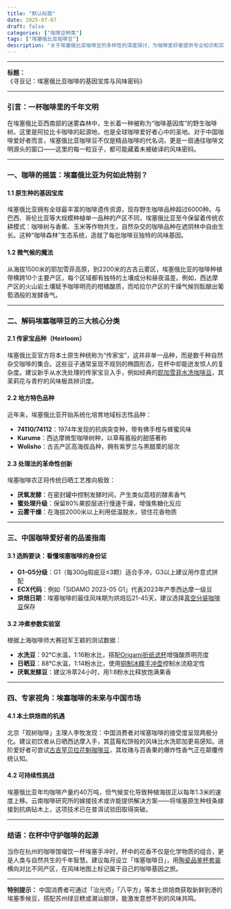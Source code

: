 ```yaml
---
title: "默认标题"
date: 2025-07-07
draft: false
categories: ["咖啡豆种类"]
tags: ["埃塞俄比亚咖啡豆"]
description: "关于埃塞俄比亚咖啡豆的多样性的深度探讨，为咖啡爱好者提供专业知识和实用指南。"
---
```


---
**标题：**  
《寻豆记：埃塞俄比亚咖啡的基因宝库与风味密码》

---

### 引言：一杯咖啡里的千年文明  
在埃塞俄比亚西南部的迷雾森林中，生长着一种被称为“咖啡基因库”的野生咖啡树。这里是阿拉比卡咖啡的起源地，也是全球咖啡爱好者心中的圣地。对于中国咖啡爱好者而言，埃塞俄比亚咖啡豆不仅是精品咖啡的代名词，更是一扇通往咖啡文明源头的窗口——这里的每一粒豆子，都可能藏着未被破译的风味密码。

---

### 一、咖啡的摇篮：埃塞俄比亚为何如此特别？

#### 1.1 原生种的基因宝库  
埃塞俄比亚拥有全球最丰富的咖啡遗传资源，现存野生咖啡品种超过6000种。与巴西、哥伦比亚等大规模种植单一品种的产区不同，埃塞俄比亚至今保留着传统农耕模式：咖啡树与香蕉、玉米等作物共生，自然杂交的咖啡品种在遮阴林中自由生长。这种“咖啡森林”生态系统，造就了每批咖啡豆独特的风味基因。

#### 1.2 微气候的魔法  
从海拔1500米的耶加雪菲高原，到2200米的古吉云雾区，埃塞俄比亚的咖啡种植带横跨10个主要产区，每个区域都有独特的土壤成分和昼夜温差。例如，西达摩产区的火山岩土壤赋予咖啡明亮的柑橘酸质，而哈拉尔产区的干燥气候则酝酿出葡萄酒般的发酵香气。

---

### 二、解码埃塞咖啡豆的三大核心分类

#### 2.1 传家宝品种（Heirloom）  
埃塞俄比亚官方将本土原生种统称为“传家宝”，这并非单一品种，而是数千种自然杂交咖啡的集合。这些豆子通常呈现不规则的椭圆形态，在杯中却能迸发惊人的复杂度。建议新手从水洗处理的传家宝豆入手，例如经典的[耶加雪菲水洗咖啡豆](https://www.amazon.com/s?k=%E8%80%B6%E5%8A%A0%E9%9B%AA%E8%8F%B2%E6%B0%B4%E6%B4%97%E5%92%96%E5%95%A1%E8%B1%86&tag=coffeeprism-20)，其茉莉花与青柠的风味极具辨识度。

#### 2.2 地方特色品种  
近年来，埃塞俄比亚开始系统化培育地域标志性品种：  
- **74110/74112**：1974年发现的抗病突变种，带有佛手柑与蜂蜜风味  
- **Kurume**：西达摩微型咖啡树种，以草莓酱般的甜感著称  
- **Wolisho**：古吉产区高海拔品种，拥有紫罗兰与黑醋栗的层次  

#### 2.3 处理法的革命性创新  
埃塞咖啡农正将传统日晒工艺推向极致：  
- **厌氧发酵**：在密封罐中控制发酵时间，产生类似荔枝的酵素香气  
- **蜜处理升级**：保留80%果胶层进行慢速干燥，增强焦糖化反应  
- **云雾干燥**：在海拔2000米以上利用低温脱水，锁住花香物质  

---

### 三、中国咖啡爱好者的品鉴指南

#### 3.1 选购要诀：看懂埃塞咖啡的身份证  
- **G1-G5分级**：G1（每300g瑕疵豆≤3颗）适合手冲，G3以上建议用作意式拼配  
- **ECX代码**：例如「SIDAMO 2023-05 G1」代表2023年产季西达摩一级豆  
- **烘焙日期**：埃塞咖啡的最佳风味期为烘焙后21-45天，建议选择[真空分装咖啡豆](https://www.amazon.com/s?k=%E7%9C%9F%E7%A9%BA%E5%88%86%E8%A3%85%E5%92%96%E5%95%A1%E8%B1%86&tag=coffeeprism-20)保存  

#### 3.2 冲煮参数实验室  
根据上海咖啡师大赛冠军王颖的测试数据：  
- **水洗豆**：92℃水温，1:16粉水比，搭配[Origami折纸滤杯](https://www.amazon.com/s?k=Origami%E6%8A%98%E7%BA%B8%E6%BB%A4%E6%9D%AF&tag=coffeeprism-20)增强酸质明亮度  
- **日晒豆**：88℃水温，1:14粉水比，使用[铜制冰瞳手冲壶](https://www.amazon.com/s?k=%E9%93%9C%E5%88%B6%E5%86%B0%E7%9E%B3%E6%89%8B%E5%86%B2%E5%A3%B6&tag=coffeeprism-20)控制水流稳定性  
- **厌氧发酵豆**：建议冷萃24小时，用1:8粉水比释放饱满果香  

---

### 四、专家视角：埃塞咖啡的未来与中国市场

#### 4.1 本土烘焙商的机遇  
北京「观树咖啡」主理人李牧发现：中国消费者对埃塞咖啡的接受度呈现两极分化。建议初饮者从日晒西达摩入手，其蓝莓松饼般的风味比水洗耶加更易感知。进阶爱好者可尝试[古吉罕贝拉花魁咖啡豆](https://www.amazon.com/s?k=%E5%8F%A4%E5%90%89%E7%BD%95%E8%B4%9D%E6%8B%89%E8%8A%B1%E9%AD%81%E5%92%96%E5%95%A1%E8%B1%86&tag=coffeeprism-20)，其玫瑰与百香果的爆炸性香气正在颠覆传统认知。

#### 4.2 可持续性挑战  
埃塞俄比亚年均咖啡产量约40万吨，但气候变化导致种植海拔正以每年1.3米的速度上移。云南咖啡研究所的嫁接技术或许能提供解决方案——将埃塞原生种枝条嫁接到抗病砧木上，这项技术已在普洱试验田取得突破。

---

### 结语：在杯中守护咖啡的起源  
当你在杭州的咖啡馆啜饮一杯埃塞手冲时，杯中的花香不仅是化学物质的组合，更是人类与自然共生的千年智慧。建议每月设立「埃塞咖啡日」，用[陶瓷品鉴杯套装](https://www.amazon.com/s?k=%E9%99%B6%E7%93%B7%E5%93%81%E9%89%B4%E6%9D%AF%E5%A5%97%E8%A3%85&tag=coffeeprism-20)横向对比不同产区，在风味地图上标记属于自己的咖啡基因之旅。

---

**特别提示：** 中国消费者可通过「治光师」「八平方」等本土烘焙商获取新鲜到港的埃塞季候豆，搭配苏州绿豆糕或潮汕朥饼，能激发意想不到的风味共鸣。